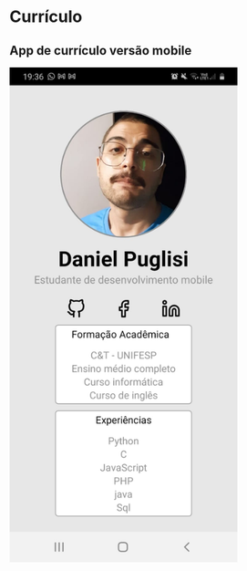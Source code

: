 # Currículo

## App de currículo versão mobile

 
 <img src="./src/assets/exemplo.jpeg" width="400">
 

